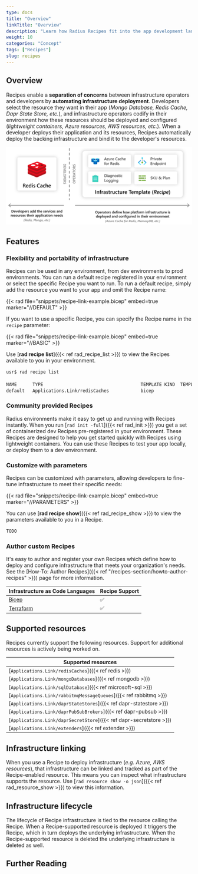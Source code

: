```yaml
---
type: docs
title: "Overview"
linkTitle: "Overview"
description: "Learn how Radius Recipes fit into the app development landscape and it's long-term vision"
weight: 10
categories: "Concept"
tags: ["Recipes"]
slug: recipes
---
```


## Overview

Recipes enable a **separation of concerns** between infrastructure operators and developers by **automating infrastructure deployment**. Developers select the resource they want in their app (_Mongo Database, Redis Cache, Dapr State Store, etc._), and infrastructure operators codify in their environment how these resources should be deployed and configured (_lightweight containers, Azure resources, AWS resources, etc._). When a developer deploys their application and its resources, Recipes automatically deploy the backing infrastructure and bind it to the developer's resources.

<img src="recipes.png" alt="Diagram showing developers adding Redis to their app and operators adding a Recipe that Redis should deploy an Azure Cache for Redis" width=700px >

## Features

### Flexibility and portability of infrastructure

Recipes can be used in any environment, from dev environments to prod environments. You can run a default recipe registered in your environment or select the specific Recipe you want to run. To run a default recipe, simply add the resource you want to your app and omit the Recipe name:

{{< rad file="snippets/recipe-link-example.bicep" embed=true marker="//DEFAULT" >}} 

If you want to use a specific Recipe, you can specify the Recipe name in the `recipe` parameter:

{{< rad file="snippets/recipe-link-example.bicep" embed=true marker="//BASIC" >}}

Use [**rad recipe list**]({{< ref rad_recipe_list >}}) to view the Recipes available to you in your environment.

```bash
usr$ rad recipe list

NAME      TYPE                                     TEMPLATE KIND  TEMPLATE VERSION  TEMPLATE
default   Applications.Link/redisCaches            bicep                            radius.azurecr.io/recipes/local-dev/rediscaches:latest
```

### Community provided Recipes

Radius environments make it easy to get up and running with Recipes instantly. When you run [`rad init -full`]({{< ref rad_init >}}) you get a set of containerized dev Recipes pre-registered in your environment. These Recipes are designed to help you get started quickly with Recipes using lightweight containers. You can use these Recipes to test your app locally, or deploy them to a dev environment.

### Customize with parameters

Recipes can be customized with parameters, allowing developers to fine-tune infrastructure to meet their specific needs:

{{< rad file="snippets/recipe-link-example.bicep" embed=true marker="//PARAMETERS" >}}

You can use [**rad recipe show**]({{< ref rad_recipe_show >}}) to view the parameters available to you in a Recipe.

```bash
TODO
```

### Author custom Recipes

It's easy to author and register your own Recipes which define how to deploy and configure infrastructure that meets your organization's needs. See the [How-To: Author Recipes]({{< ref "/recipes-section/howto-author-recipes" >}}) page for more information.

| Infrastructure as Code Languages | Recipe Support |
|---------------------| ------------|
| [Bicep](https://learn.microsoft.com/en-us/azure/azure-resource-manager/bicep/) | ✅ |
| [Terraform](https://developer.hashicorp.com/terraform/docs) | ✅ |

## Supported resources

Recipes currently support the following resources. Support for additional resources is actively being worked on.

| Supported resources | 
|---------------------|
| [`Applications.Link/redisCaches`]({{< ref redis >}}) | 
| [`Applications.Link/mongoDatabases`]({{< ref mongodb >}}) |
| [`Applications.Link/sqlDatabase`]({{< ref microsoft-sql >}}) | 
| [`Applications.Link/rabbitmqMessageQueues`]({{< ref rabbitmq >}}) |
| [`Applications.Link/daprStateStores`]({{< ref dapr-statestore >}}) |
| [`Applications.Link/daprPubSubBrokers`]({{< ref dapr-pubsub >}}) |
| [`Applications.Link/daprSecretStore`]({{< ref dapr-secretstore >}}) |
| [`Applications.Link/extenders`]({{< ref extender >}}) |


## Infrastructure linking

When you use a Recipe to deploy infrastructure (_e.g. Azure, AWS resources_), that infrastructure can be linked and tracked as part of the Recipe-enabled resource. This means you can inspect what infrastructure supports the resource. Use [`rad resource show -o json`]({{< ref rad_resource_show >}}) to view this information.

## Infrastructure lifecycle

The lifecycle of Recipe infrastructure is tied to the resource calling the Recipe. When a Recipe-supported resource is deployed it triggers the Recipe, which in turn deploys the underlying infrastructure. When the Recipe-supported resource is deleted the underlying infrastructure is deleted as well.

## Further Reading

